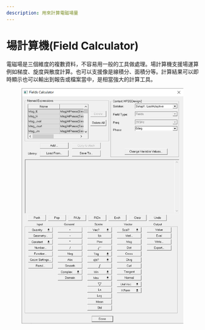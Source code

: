 ```yaml
---
description: 用來計算電磁場量
---
```


# 場計算機(Field Calculator)

電磁場是三個維度的複數資料，不容易用一般的工具做處理。場計算機支援場運算例如梯度、旋度與散度計算。也可以支援像是線積分、面積分等。計算結果可以即時顯示也可以輸出到報告或檔案當中，是相當強大的計算工具。

<figure><img src="../.gitbook/assets/image.png" alt=""><figcaption></figcaption></figure>
